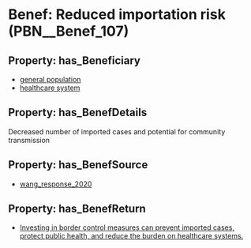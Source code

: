 # Benef: __Reduced importation risk__ (PBN__Benef_107)

## Property: has_Beneficiary

* [general population](../Stakeholder/PBN__Stakeholder_9)
* [healthcare system](../Stakeholder/PBN__Stakeholder_70)

## Property: has_BenefDetails

Decreased number of imported cases and potential for community transmission

## Property: has_BenefSource

* [wang_response_2020](../Article/PBN__Article_24)

## Property: has_BenefReturn

* [Investing in border control measures can prevent imported cases, protect public health, and reduce the burden on healthcare systems.](../BenefReturn/PBN__BenefReturn_106)

